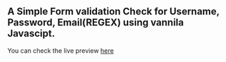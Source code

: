 ## A Simple Form validation Check for Username, Password, Email(REGEX) using vannila Javascipt.

You can check the live preview [here]()
